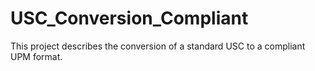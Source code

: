 # USC_Conversion_Compliant
This project describes the conversion of a standard USC to a compliant UPM format.
